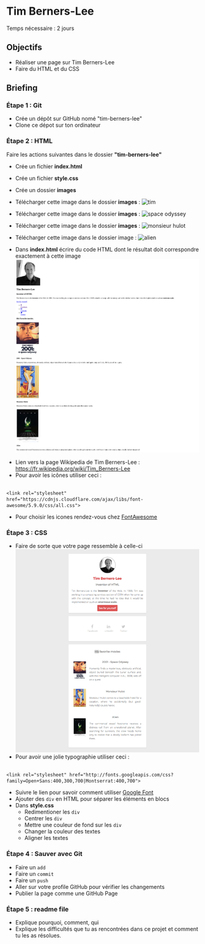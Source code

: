 # Tim Berners-Lee

Temps nécessaire : 2 jours

## Objectifs

- Réaliser une page sur Tim Berners-Lee
- Faire du HTML et du CSS

## Briefing

### Étape 1 : Git

- Crée un dépôt sur GitHub nomé "tim-berners-lee"
- Clone ce dépot sur ton ordinateur

### Étape 2 : HTML

Faire les actions suivantes dans le dossier **"tim-berners-lee"**

- Crée un fichier **index.html**
- Crée un fichier **style.css**
- Crée un dossier **images**
- Télécharger cette image dans le dossier **images** : ![tim](http://internethalloffame.org/sites/default/files/inductees/Berners-Lee_Tim.jpg)
- Télécharger cette image dans le dossier **images** : ![space odyssey](http://lewagon.github.io/html-css-challenges/shared/images/space-odyssey.jpg)
- Télécharger cette image dans le dossier **images** : ![monsieur hulot](http://lewagon.github.io/html-css-challenges/shared/images/monsieur-hulot.jpg)
- Télécharger cette image dans le dossier image : ![alien](http://lewagon.github.io/html-css-challenges/shared/images/alien.jpg)

- Dans **index.html** écrire du code HTML dont le résultat doit correspondre exactement à cette image ![Goal CSS](images/goal-html2.png)
 * Lien vers la page Wikipedia de Tim Berners-Lee : https://fr.wikipedia.org/wiki/Tim_Berners-Lee
 * Pour avoir les icônes utiliser ceci :

```

<link rel="stylesheet" href="https://cdnjs.cloudflare.com/ajax/libs/font-awesome/5.9.0/css/all.css">
```
 * Pour choisir les icones rendez-vous chez [FontAwesome](http://fontawesome.io/icons/)

### Étape 3 : CSS

* Faire de sorte que votre page ressemble à celle-ci ![Goal CSS](images/goal-css.png)
* Pour avoir une jolie typographie utiliser ceci :

```

<link rel="stylesheet" href="http://fonts.googleapis.com/css?family=Open+Sans:400,300,700|Montserrat:400,700">
```



- Suivre le lien pour savoir comment utiliser [Google Font](https://fonts.google.com/?query=open&selection.family=Montserrat|Open+Sans)
- Ajouter des `div` en HTML pour séparer les éléments en blocs
- Dans **style.css**
   - Redimentioner les `div`
   - Centrer les `div`
   - Mettre une couleur de fond sur les `div`
   - Changer la couleur des textes
   - Aligner les textes

### Étape 4 : Sauver avec Git

- Faire un `add` 
- Faire un `commit` 
- Faire un `push`
- Aller sur votre profile GitHub pour vérifier les changements
- Publier la page comme une GitHub Page

### Étape 5 : readme file
- Explique pourquoi, comment, qui
- Explique les difficultés que tu as rencontrées dans ce projet et comment tu les as résolues.





